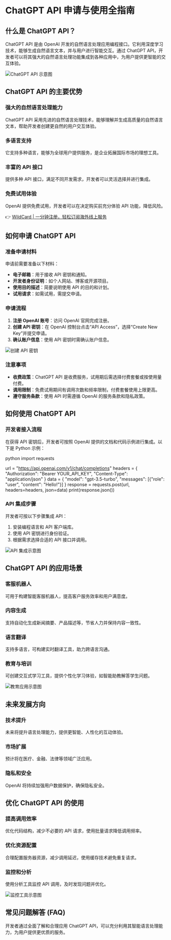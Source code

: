 # ChatGPT API 申请与使用全指南

## 什么是 ChatGPT API？

ChatGPT API 是由 OpenAI 开发的自然语言处理应用编程接口。它利用深度学习技术，能够生成自然语言文本，并与用户进行智能交互。通过 ChatGPT API，开发者可以将其强大的自然语言处理功能集成到各种应用中，为用户提供更智能的交互体验。

![ChatGPT API 示意图](https://bbtdd.com/img/6804175592422.webp)

## ChatGPT API 的主要优势

### 强大的自然语言处理能力
ChatGPT API 采用先进的自然语言处理技术，能够理解并生成高质量的自然语言文本，帮助开发者创建更自然的用户交互体验。

### 多语言支持
它支持多种语言，能够为全球用户提供服务，是企业拓展国际市场的理想工具。

### 丰富的 API 接口
提供多种 API 接口，满足不同开发需求，开发者可以灵活选择并进行集成。

### 免费试用体验
OpenAI 提供免费试用，开发者可以在决定购买前充分体验 API 功能，降低风险。

👉 [WildCard | 一分钟注册，轻松订阅海外线上服务](https://bbtdd.com/WildCard)

## 如何申请 ChatGPT API

### 准备申请材料
申请前需要准备以下材料：
- **电子邮箱**：用于接收 API 密钥和通知。
- **开发者身份证明**：如个人网站、博客或开源项目。
- **使用目的描述**：简要说明使用 API 的目的和计划。
- **试用请求**：如需试用，需提交申请。

### 申请流程
1. **注册 OpenAI 账号**：访问 OpenAI 官网完成注册。
2. **创建 API 密钥**：在 OpenAI 控制台点击“API Access”，选择“Create New Key”并提交申请。
3. **确认账户信息**：使用 API 密钥时需确认账户信息。

![创建 API 密钥](https://bbtdd.com/img/804423516.webp)

### 注意事项
- **收费政策**：ChatGPT API 是收费服务，试用期后需选择付费套餐或按使用量付费。
- **调用限制**：免费试用期间有调用次数和频率限制，付费套餐使用上限更高。
- **遵守服务条款**：使用 API 时需遵循 OpenAI 的服务条款和隐私政策。

## 如何使用 ChatGPT API

### 开发者接入流程
在获得 API 密钥后，开发者可按照 OpenAI 提供的文档和代码示例进行集成。以下是 Python 示例：

python
import requests

url = "https://api.openai.com/v1/chat/completions"
headers = {
    "Authorization": "Bearer YOUR_API_KEY",
    "Content-Type": "application/json"
}
data = {
    "model": "gpt-3.5-turbo",
    "messages": [{"role": "user", "content": "Hello!"}]
}
response = requests.post(url, headers=headers, json=data)
print(response.json())


### API 集成步骤
开发者可按以下步骤集成 API：
1. 安装编程语言和 API 客户端库。
2. 使用 API 密钥进行身份验证。
3. 根据需求选择合适的 API 接口并调用。

![API 集成示意图](https://bbtdd.com/img/009630042.webp)

## ChatGPT API 的应用场景

### 客服机器人
可用于构建智能客服机器人，提高客户服务效率和用户满意度。

### 内容生成
支持自动化生成新闻摘要、产品描述等，节省人力并保持内容一致性。

### 语言翻译
支持多语言，可构建实时翻译工具，助力跨语言沟通。

### 教育与培训
可创建交互式学习工具，提供个性化学习体验，如智能助教解答学生问题。

![教育应用示意图](https://bbtdd.com/img/03055019652.webp)

## 未来发展方向

### 技术提升
未来将提升语言处理能力，提供更智能、人性化的互动体验。

### 市场扩展
预计将在医疗、金融、法律等领域广泛应用。

### 隐私和安全
OpenAI 将持续加强用户数据保护，确保隐私安全。

## 优化 ChatGPT API 的使用

### 提高调用效率
优化代码结构，减少不必要的 API 请求，使用批量请求降低调用频率。

### 优化资源配置
合理配置服务器资源，减少调用延迟，使用缓存技术避免重复请求。

### 监控和分析
使用分析工具监控 API 调用，及时发现问题并优化。

![监控工具示意图](https://bbtdd.com/img/6573998226632.webp)

## 常见问题解答 (FAQ)
开发者通过全面了解和合理应用 ChatGPT API，可以充分利用其智能语言处理能力，为用户提供更优质的服务。
